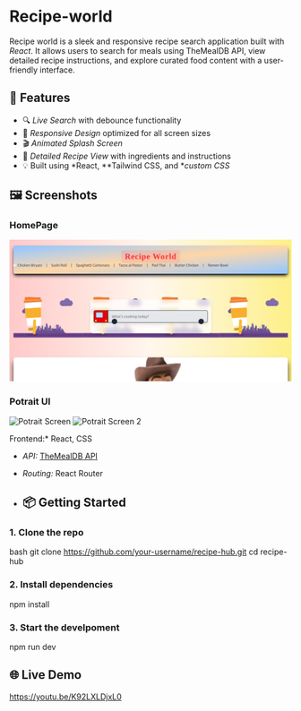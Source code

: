 # Recipe-world
Recipe world is a sleek and responsive recipe search application built with *React*. It allows users to search for meals using TheMealDB API, view detailed recipe instructions, and explore curated food content with a user-friendly interface.


## 🚀 Features

- 🔍 *Live Search* with debounce functionality
- 📱 *Responsive Design* optimized for all screen sizes
- 🎬 *Animated Splash Screen*
- 🧾 *Detailed Recipe View* with ingredients and instructions
- 💡 Built using *React, **Tailwind CSS, and **custom CSS*

## 🖼️ Screenshots

### HomePage
![Home Screen](./home.png)

### Potrait UI

![Potrait Screen](./potrait2.png)
![Potrait Screen 2](./potrait1.png)



Frontend:* React, CSS
- *API:* [TheMealDB API](https://www.themealdb.com/api.php)
- *Routing:* React Router

- ## 📦 Getting Started

### 1. Clone the repo
bash
git clone https://github.com/your-username/recipe-hub.git
cd recipe-hub

### 2. Install dependencies

npm install

### 3. Start the develpoment 

npm run dev

## 🌐 Live Demo 

https://youtu.be/K92LXLDjxL0
